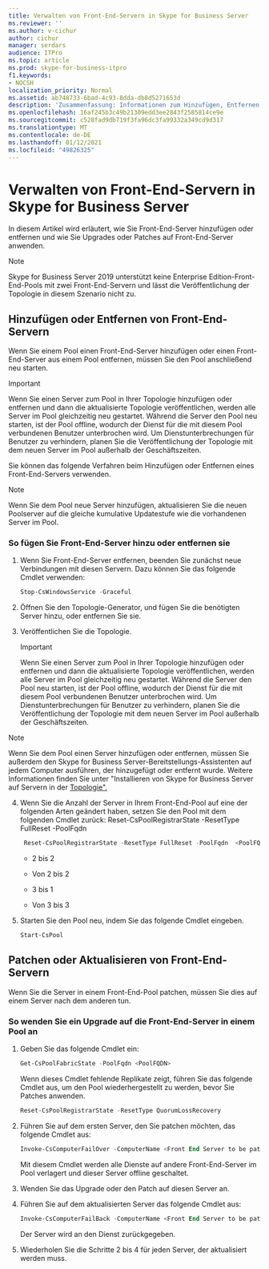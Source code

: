 ```yaml
---
title: Verwalten von Front-End-Servern in Skype for Business Server
ms.reviewer: ''
ms.author: v-cichur
author: cichur
manager: serdars
audience: ITPro
ms.topic: article
ms.prod: skype-for-business-itpro
f1.keywords:
- NOCSH
localization_priority: Normal
ms.assetid: ab748733-6bad-4c93-8dda-db8d5271653d
description: 'Zusammenfassung: Informationen zum Hinzufügen, Entfernen, Patchen oder Aktualisieren von Front-End-Servern in Skype for Business Server.'
ms.openlocfilehash: 16af245b3c49b21309edd3ee2843f2585814ce9e
ms.sourcegitcommit: c528fad9db719f3fa96dc3fa99332a349cd9d317
ms.translationtype: MT
ms.contentlocale: de-DE
ms.lasthandoff: 01/12/2021
ms.locfileid: "49826325"
---
```

# <a name="manage-front-end-servers-in-skype-for-business-server"></a>Verwalten von Front-End-Servern in Skype for Business Server
 
In diesem Artikel wird erläutert, wie Sie Front-End-Server hinzufügen oder entfernen und wie Sie Upgrades oder Patches auf Front-End-Server anwenden.

  > [!NOTE]
> Skype for Business Server 2019 unterstützt keine Enterprise Edition-Front-End-Pools mit zwei Front-End-Servern und lässt die Veröffentlichung der Topologie in diesem Szenario nicht zu.

## <a name="add-or-remove-front-end-servers"></a>Hinzufügen oder Entfernen von Front-End-Servern
  
Wenn Sie einem Pool einen Front-End-Server hinzufügen oder einen Front-End-Server aus einem Pool entfernen, müssen Sie den Pool anschließend neu starten. 
  
> [!IMPORTANT]
> Wenn Sie einen Server zum Pool in Ihrer Topologie hinzufügen oder entfernen und dann die aktualisierte Topologie veröffentlichen, werden alle Server im Pool gleichzeitig neu gestartet. Während die Server den Pool neu starten, ist der Pool offline, wodurch der Dienst für die mit diesem Pool verbundenen Benutzer unterbrochen wird. Um Dienstunterbrechungen für Benutzer zu verhindern, planen Sie die Veröffentlichung der Topologie mit dem neuen Server im Pool außerhalb der Geschäftszeiten. 
  
Sie können das folgende Verfahren beim Hinzufügen oder Entfernen eines Front-End-Servers verwenden.
  
> [!NOTE]
> Wenn Sie dem Pool neue Server hinzufügen, aktualisieren Sie die neuen Poolserver auf die gleiche kumulative Updatestufe wie die vorhandenen Server im Pool. 
  
### <a name="to-add-or-remove-front-end-servers"></a>So fügen Sie Front-End-Server hinzu oder entfernen sie

1. Wenn Sie Front-End-Server entfernen, beenden Sie zunächst neue Verbindungen mit diesen Servern. Dazu können Sie das folgende Cmdlet verwenden:
    
   ```PowerShell
   Stop-CsWindowsService -Graceful
   ```

2. Öffnen Sie den Topologie-Generator, und fügen Sie die benötigten Server hinzu, oder entfernen Sie sie. 
    
3. Veröffentlichen Sie die Topologie.
    
    > [!IMPORTANT]
    > Wenn Sie einen Server zum Pool in Ihrer Topologie hinzufügen oder entfernen und dann die aktualisierte Topologie veröffentlichen, werden alle Server im Pool gleichzeitig neu gestartet. Während die Server den Pool neu starten, ist der Pool offline, wodurch der Dienst für die mit diesem Pool verbundenen Benutzer unterbrochen wird. Um Dienstunterbrechungen für Benutzer zu verhindern, planen Sie die Veröffentlichung der Topologie mit dem neuen Server im Pool außerhalb der Geschäftszeiten. 
  
  > [!NOTE]
> Wenn Sie dem Pool einen Server hinzufügen oder entfernen, müssen Sie außerdem den Skype for Business Server-Bereitstellungs-Assistenten auf jedem Computer ausführen, der hinzugefügt oder entfernt wurde. Weitere Informationen finden Sie unter "Installieren von Skype for Business Server auf Servern in der [Topologie".](https://docs.microsoft.com/skypeforbusiness/deploy/install/install-skype-for-business-server)
  
4. Wenn Sie die Anzahl der Server in Ihrem Front-End-Pool auf eine der folgenden Arten geändert haben, setzen Sie den Pool mit dem folgenden Cmdlet zurück: Reset-CsPoolRegistrarState -ResetType FullReset -PoolFqdn 
    
   ```PowerShell
    Reset-CsPoolRegistrarState -ResetType FullReset -PoolFqdn  <PoolFQDN>
   ```

     - 2 bis 2
    
     - Von 2 bis 2
    
     - 3 bis 1
    
     - Von 3 bis 3
    
5. Starten Sie den Pool neu, indem Sie das folgende Cmdlet eingeben.
    
   ```PowerShell
   Start-CsPool
   ```

## <a name="patch-or-update-front-end-servers"></a>Patchen oder Aktualisieren von Front-End-Servern

Wenn Sie die Server in einem Front-End-Pool patchen, müssen Sie dies auf einem Server nach dem anderen tun. 
  
### <a name="to-apply-an-upgrade-to-the-front-end-servers-in-a-pool"></a>So wenden Sie ein Upgrade auf die Front-End-Server in einem Pool an

1. Geben Sie das folgende Cmdlet ein:
    
   ```PowerShell
   Get-CsPoolFabricState -PoolFqdn <PoolFQDN>
   ```

     Wenn dieses Cmdlet fehlende Replikate zeigt, führen Sie das folgende Cmdlet aus, um den Pool wiederhergestellt zu werden, bevor Sie Patches anwenden.
    
   ```PowerShell
   Reset-CsPoolRegistrarState -ResetType QuorumLossRecovery
   ```

2. Führen Sie auf dem ersten Server, den Sie patchen möchten, das folgende Cmdlet aus:
    
   ```PowerShell
   Invoke-CsComputerFailOver -ComputerName <Front End Server to be patched>
   ```

    Mit diesem Cmdlet werden alle Dienste auf andere Front-End-Server im Pool verlagert und dieser Server offline geschaltet.
    
3. Wenden Sie das Upgrade oder den Patch auf diesen Server an.
    
4. Führen Sie auf dem aktualisierten Server das folgende Cmdlet aus:
    
   ```PowerShell
   Invoke-CsComputerFailBack -ComputerName <Front End Server to be patched>
   ```

    Der Server wird an den Dienst zurückgegeben.
    
5. Wiederholen Sie die Schritte 2 bis 4 für jeden Server, der aktualisiert werden muss.
    
